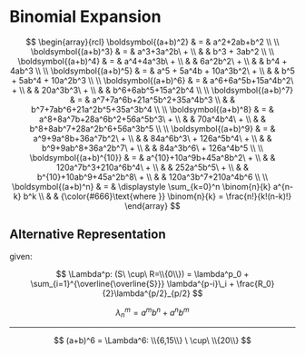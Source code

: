 # Binomial Expansion

$$
\begin{array}{rcl}
\boldsymbol{(a+b)^2} & = &
a^2+2ab+b^2
\\
\\
\boldsymbol{(a+b)^3} & = &
a^3+3a^2b\ +
\\
& & b^3 + 3ab^2
\\
\\
\boldsymbol{(a+b)^4} & = &
a^4+4a^3b\ +
\\
& & 6a^2b^2\ +
\\
& & b^4 + 4ab^3
\\
\\
\boldsymbol{(a+b)^5} & = &
a^5 + 5a^4b + 10a^3b^2\ +
\\
& & b^5 + 5ab^4 + 10a^2b^3
\\
\\
\boldsymbol{(a+b)^6} & = &
a^6+6a^5b+15a^4b^2\ +
\\
& & 20a^3b^3\ +
\\
& & b^6+6ab^5+15a^2b^4
\\
\\
\boldsymbol{(a+b)^7} & = &
a^7+7a^6b+21a^5b^2+35a^4b^3
\\
& & b^7+7ab^6+21a^2b^5+35a^3b^4
\\
\\
\boldsymbol{(a+b)^8} & = &
a^8+8a^7b+28a^6b^2+56a^5b^3\ +
\\
& & 70a^4b^4\ +
\\
& & b^8+8ab^7+28a^2b^6+56a^3b^5
\\
\\
\boldsymbol{(a+b)^9} & = &
a^9+9a^8b+36a^7b^2\ +
\\
& & 84a^6b^3\ + 126a^5b^4\ +
\\
& & b^9+9ab^8+36a^2b^7\ +
\\
& & 84a^3b^6\ + 126a^4b^5
\\
\\
\boldsymbol{(a+b)^{10}} & = &
a^{10}+10a^9b+45a^8b^2\ +
\\
& & 120a^7b^3+210a^6b^4\ +
\\
& & 252a^5b^5\ +
\\
& & b^{10}+10ab^9+45a^2b^8\ +
\\
& & 120a^3b^7+210a^4b^6
\\
\\
\boldsymbol{(a+b)^n} & = &
\displaystyle
\sum_{k=0}^n \binom{n}{k}
a^{n-k} b^k
\\
& &
{\color{#666}\text{where }}
\binom{n}{k} =
\frac{n!}{k!(n-k)!}
\end{array}
$$

## Alternative Representation

given:

$$
\Lambda^p: (S\ \cup\ R=\\{0\\}) = \lambda^p_0 +
\sum_{i=1}^{\overline{\overline{S}}}
\lambda^{p-i}\_i +
\frac{R_0}{2}\lambda^{p/2}_{p/2}
$$

$$
\lambda^m_n = a^mb^n + a^nb^m
$$

----

$$
(a+b)^6 = \Lambda^6: \\{6,15\\}
\ \cup\ 
\\{20\\}
$$
